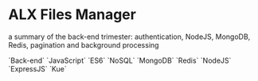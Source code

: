 # ALX Files Manager
<p>a summary of the back-end trimester: authentication, NodeJS, MongoDB, Redis, pagination and background processing</p>
`Back-end` `JavaScript` `ES6` `NoSQL` `MongoDB` `Redis` `NodeJS` `ExpressJS` `Kue`
